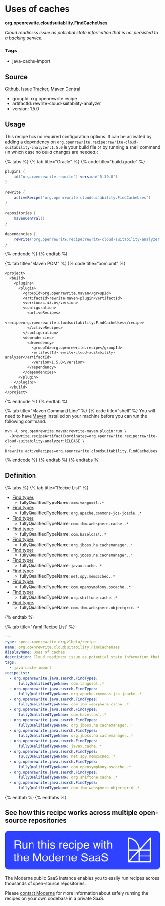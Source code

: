 # Uses of caches

**org.openrewrite.cloudsuitability.FindCacheUses**

_Cloud readiness issue as potential state information that is not persisted to a backing service._

### Tags

* java-cache-import

## Source

[Github](https://github.com/openrewrite/rewrite-cloud-suitability-analyzer/blob/main/src/main/resources/META-INF/rewrite/finders.yml), [Issue Tracker](https://github.com/openrewrite/rewrite-cloud-suitability-analyzer/issues), [Maven Central](https://central.sonatype.com/artifact/org.openrewrite.recipe/rewrite-cloud-suitability-analyzer/1.5.0/jar)

* groupId: org.openrewrite.recipe
* artifactId: rewrite-cloud-suitability-analyzer
* version: 1.5.0


## Usage

This recipe has no required configuration options. It can be activated by adding a dependency on `org.openrewrite.recipe:rewrite-cloud-suitability-analyzer:1.5.0` in your build file or by running a shell command (in which case no build changes are needed): 

{% tabs %}
{% tab title="Gradle" %}
{% code title="build.gradle" %}
```groovy
plugins {
    id("org.openrewrite.rewrite") version("5.39.0")
}

rewrite {
    activeRecipe("org.openrewrite.cloudsuitability.FindCacheUses")
}

repositories {
    mavenCentral()
}

dependencies {
    rewrite("org.openrewrite.recipe:rewrite-cloud-suitability-analyzer:1.5.0")
}
```
{% endcode %}
{% endtab %}

{% tab title="Maven POM" %}
{% code title="pom.xml" %}
```markup
<project>
  <build>
    <plugins>
      <plugin>
        <groupId>org.openrewrite.maven</groupId>
        <artifactId>rewrite-maven-plugin</artifactId>
        <version>4.43.0</version>
        <configuration>
          <activeRecipes>
            <recipe>org.openrewrite.cloudsuitability.FindCacheUses</recipe>
          </activeRecipes>
        </configuration>
        <dependencies>
          <dependency>
            <groupId>org.openrewrite.recipe</groupId>
            <artifactId>rewrite-cloud-suitability-analyzer</artifactId>
            <version>1.5.0</version>
          </dependency>
        </dependencies>
      </plugin>
    </plugins>
  </build>
</project>
```
{% endcode %}
{% endtab %}

{% tab title="Maven Command Line" %}
{% code title="shell" %}
You will need to have [Maven](https://maven.apache.org/download.cgi) installed on your machine before you can run the following command.

```shell
mvn -U org.openrewrite.maven:rewrite-maven-plugin:run \
  -Drewrite.recipeArtifactCoordinates=org.openrewrite.recipe:rewrite-cloud-suitability-analyzer:RELEASE \
  -Drewrite.activeRecipes=org.openrewrite.cloudsuitability.FindCacheUses
```
{% endcode %}
{% endtab %}
{% endtabs %}


## Definition

{% tabs %}
{% tab title="Recipe List" %}
* [Find types](../java/search/findtypes.md)
  * fullyQualifiedTypeName: `com.tangosol..*`
* [Find types](../java/search/findtypes.md)
  * fullyQualifiedTypeName: `org.apache.commons-jcs-jcache..*`
* [Find types](../java/search/findtypes.md)
  * fullyQualifiedTypeName: `com.ibm.websphere.cache..*`
* [Find types](../java/search/findtypes.md)
  * fullyQualifiedTypeName: `com.hazelcast..*`
* [Find types](../java/search/findtypes.md)
  * fullyQualifiedTypeName: `org.jboss.ha.cachemanager..*`
* [Find types](../java/search/findtypes.md)
  * fullyQualifiedTypeName: `org.jboss.ha.cachemanager..*`
* [Find types](../java/search/findtypes.md)
  * fullyQualifiedTypeName: `javax.cache..*`
* [Find types](../java/search/findtypes.md)
  * fullyQualifiedTypeName: `net.spy.memcached..*`
* [Find types](../java/search/findtypes.md)
  * fullyQualifiedTypeName: `com.opensymphony.oscache..*`
* [Find types](../java/search/findtypes.md)
  * fullyQualifiedTypeName: `org.shiftone-cache..*`
* [Find types](../java/search/findtypes.md)
  * fullyQualifiedTypeName: `com.ibm.websphere.objectgrid..*`

{% endtab %}

{% tab title="Yaml Recipe List" %}
```yaml
---
type: specs.openrewrite.org/v1beta/recipe
name: org.openrewrite.cloudsuitability.FindCacheUses
displayName: Uses of caches
description: Cloud readiness issue as potential state information that is not persisted to a backing service.
tags:
  - java-cache-import
recipeList:
  - org.openrewrite.java.search.FindTypes:
      fullyQualifiedTypeName: com.tangosol..*
  - org.openrewrite.java.search.FindTypes:
      fullyQualifiedTypeName: org.apache.commons-jcs-jcache..*
  - org.openrewrite.java.search.FindTypes:
      fullyQualifiedTypeName: com.ibm.websphere.cache..*
  - org.openrewrite.java.search.FindTypes:
      fullyQualifiedTypeName: com.hazelcast..*
  - org.openrewrite.java.search.FindTypes:
      fullyQualifiedTypeName: org.jboss.ha.cachemanager..*
  - org.openrewrite.java.search.FindTypes:
      fullyQualifiedTypeName: org.jboss.ha.cachemanager..*
  - org.openrewrite.java.search.FindTypes:
      fullyQualifiedTypeName: javax.cache..*
  - org.openrewrite.java.search.FindTypes:
      fullyQualifiedTypeName: net.spy.memcached..*
  - org.openrewrite.java.search.FindTypes:
      fullyQualifiedTypeName: com.opensymphony.oscache..*
  - org.openrewrite.java.search.FindTypes:
      fullyQualifiedTypeName: org.shiftone-cache..*
  - org.openrewrite.java.search.FindTypes:
      fullyQualifiedTypeName: com.ibm.websphere.objectgrid..*

```
{% endtab %}
{% endtabs %}

## See how this recipe works across multiple open-source repositories

[![Moderne Link Image](/.gitbook/assets/ModerneRecipeButton.png)](https://public.moderne.io/recipes/org.openrewrite.cloudsuitability.FindCacheUses)

The Moderne public SaaS instance enables you to easily run recipes across thousands of open-source repositories.

Please [contact Moderne](https://moderne.io/product) for more information about safely running the recipes on your own codebase in a private SaaS.
